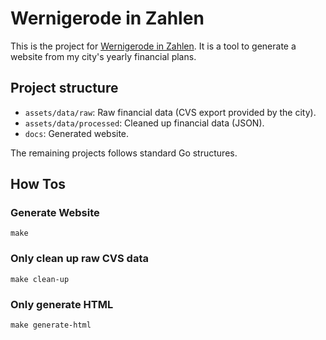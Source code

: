 # Wernigerode in Zahlen
This is the project for [Wernigerode in Zahlen](https://wernigerode-in-zahlen.de). It is a tool to generate a website from my city's yearly financial plans.

## Project structure
* `assets/data/raw`: Raw financial data (CVS export provided by the city).
* `assets/data/processed`: Cleaned up financial data (JSON).
* `docs`: Generated website.

The remaining projects follows standard Go structures.

## How Tos
### Generate Website

```shell
make
```

### Only clean up raw CVS data

```shell
make clean-up
```

### Only generate HTML

```shell
make generate-html
```
